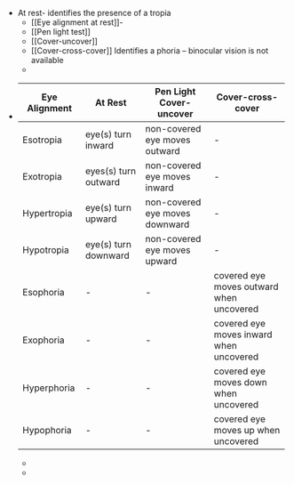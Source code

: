- At rest- identifies the presence of a tropia
	- [[Eye alignment at rest]]-
	- [[Pen light test]]
	- [[Cover-uncover]]
	- [[Cover-cross-cover]] Identifies a phoria – binocular vision is not available
	-
- |Eye Alignment     | At Rest | Pen Light Cover-uncover | Cover-cross-cover |
  | ---------------- | ----------- | --------|  --------| 
  | Esotropia     | eye(s) turn inward   | non-covered eye moves outward | -| 
  | Exotropia  | eyes(s) turn outward   | non-covered eye moves inward | -| 
  | Hypertropia | eye(s) turn upward   | non-covered eye moves downward | - | 
  |Hypotropia | eye(s) turn downward   | non-covered eye moves upward | -| 
  | Esophoria     | - | -|  covered eye moves outward when uncovered |
  | Exophoria  | -   | -|  covered eye moves inward when uncovered |
  | Hyperphoria| -   | - |  covered eye moves down when uncovered |
  |Hypophoria| -  | -|  covered eye moves up when uncovered |
	-
	-